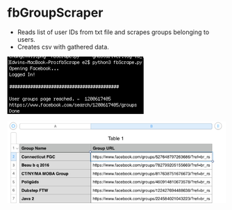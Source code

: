 # fbGroupScraper
* Reads list of user IDs from txt file and scrapes groups belonging to users.
* Creates csv with gathered data.

![alt tag](fb_scraper_terminal.png?raw=true "Inputs")

![alt tag](fb_scraper_results.png?raw=true "Inputs")
